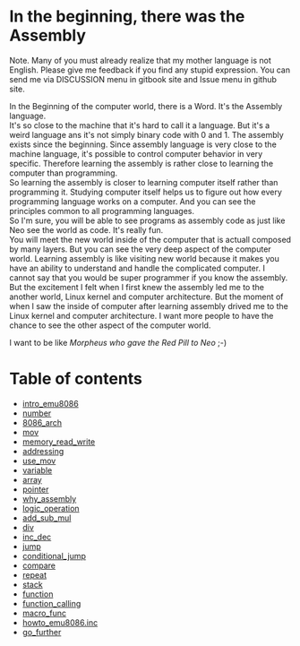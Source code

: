 # In the beginning, there was the Assembly

Note. Many of you must already realize that my mother language is not English. Please give me feedback if you find any stupid expression. You can send me via DISCUSSION menu in gitbook site and Issue menu in github site.


In the Beginning of the computer world, there is a Word. It's the Assembly language.  
It's so close to the machine that it's hard to call it a language.
But it's a weird language ans it's not simply binary code with 0 and 1.
The assembly exists since the beginning.
Since assembly language is very close to the machine language, it's possible to control computer behavior in very specific.
Therefore learning the assembly is rather close to learning the computer than programming.  
So learning the assembly is closer to learning computer itself rather than programming it.
Studying computer itself helps us to figure out how every programming language works on a computer.
And you can see the principles common to all programming languages.  
So I'm sure, you will be able to see programs as assembly code as just like Neo see the world as code.
It's really fun.  
You will meet the new world inside of the computer that is actuall composed by many layers.
But you can see the very deep aspect of the computer world.
Learning assembly is like visiting new world because it makes you have an ability to understand and handle the complicated computer.
I cannot say that you would be super programmer if you know the assembly.  
But the excitement I felt when I first knew the assembly led me to the another world, Linux kernel and computer architecture. 
But the moment of when I saw the inside of computer after learning assembly drived me to the Linux kernel and computer architecture.
I want more people to have the chance to see the other aspect of the computer world.

I want to be like _Morpheus who gave the Red Pill to Neo_ ;-\)



# Table of contents

* [intro\_emu8086](introemu8086.md)
* [number](number.md)
* [8086\_arch](8086arch.md)
* [mov](mov.md)
* [memory\_read\_write](memoryreadwrite.md)
* [addressing](addressing.md)
* [use\_mov](usemov.md)
* [variable](variable.md)
* [array](array.md)
* [pointer](pointer.md)
* [why\_assembly](whyassembly.md)
* [logic\_operation](logicoperation.md)
* [add\_sub\_mul](addsubmul.md)
* [div](div.md)
* [inc\_dec](incdec.md)
* [jump](jump.md)
* [conditional\_jump](conditionaljump.md)
* [compare](compare.md)
* [repeat](repeat.md)
* [stack](stack.md)
* [function](function.md)
* [function\_calling](functioncalling.md)
* [macro\_func](macrofunc.md)
* [howto\_emu8086.inc](howtoemu8086inc.md)
* [go\_further](gofurther.md)



